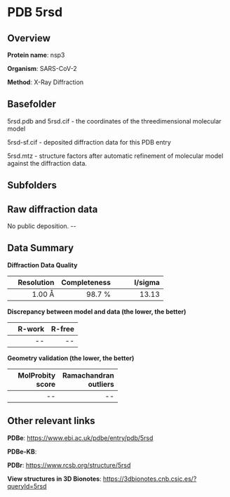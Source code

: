 # PDB 5rsd

## Overview

**Protein name**: nsp3

**Organism**: SARS-CoV-2

**Method**: X-Ray Diffraction



## Basefolder

5rsd.pdb and 5rsd.cif - the coordinates of the threedimensional molecular model

5rsd-sf.cif - deposited diffraction data for this PDB entry

5rsd.mtz - structure factors after automatic refinement of molecular model against the diffraction data.

## Subfolders









## Raw diffraction data

No public deposition. --<br> 

## Data Summary
**Diffraction Data Quality**

|   | Resolution | Completeness| I/sigma |
|---|-------------:|----------------:|--------------:|
|   |1.00 Å|98.7  %|<img width=50/>13.13|

**Discrepancy between model and data (the lower, the better)**

|   | **R-work**| **R-free**   
|---|-------------:|----------------:|           
||--|--|

**Geometry validation (the lower, the better)**

|   |**MolProbity<br>score**| **Ramachandran<br>outliers** 
|---|-------------:|----------------:|
||--|--|

 

 



## Other relevant links 
**PDBe**:  https://www.ebi.ac.uk/pdbe/entry/pdb/5rsd

**PDBe-KB**:  
 
**PDBr**: https://www.rcsb.org/structure/5rsd 

**View structures in 3D Bionotes**: https://3dbionotes.cnb.csic.es/?queryId=5rsd

